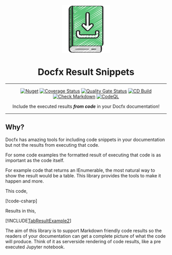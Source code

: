 <!-- markdownlint-disable MD033 MD041 -->
<div align="center">

<img src="images/downloadable-logo.png" alt="Docfx.ResultSnippets" width="150px"/>

# Docfx Result Snippets

---

[![Nuget](https://img.shields.io/nuget/v/Docfx.ResultSnippets)](https://www.nuget.org/packages/Docfx.ResultSnippets/)
[![Coverage Status](https://coveralls.io/repos/github/bmazzarol/Docfx.ResultSnippets/badge.svg?branch=main)](https://coveralls.io/github/bmazzarol/Docfx.ResultSnippets?branch=main)
[![Quality Gate Status](https://sonarcloud.io/api/project_badges/measure?project=bmazzarol_Docfx.ResultSnippets&metric=alert_status)](https://sonarcloud.io/summary/new_code?id=bmazzarol_Docfx.ResultSnippets)
[![CD Build](https://github.com/bmazzarol/Docfx.ResultSnippets/actions/workflows/cd-build.yml/badge.svg)](https://github.com/bmazzarol/Docfx.ResultSnippets/actions/workflows/cd-build.yml)
[![Check Markdown](https://github.com/bmazzarol/Docfx.ResultSnippets/actions/workflows/check-markdown.yml/badge.svg)](https://github.com/bmazzarol/Docfx.ResultSnippets/actions/workflows/check-markdown.yml)
[![CodeQL](https://github.com/bmazzarol/Docfx.ResultSnippets/actions/workflows/codeql.yml/badge.svg)](https://github.com/bmazzarol/Docfx.ResultSnippets/actions/workflows/codeql.yml)

Include the executed results **_from code_** in your Docfx documentation!

---

</div>
<!-- markdownlint-enable MD033 MD041 -->

## Why?

Docfx has amazing tools for including code snippets in your documentation but
not the results from executing that code.

For some code examples the formatted result of executing that code is as
important as the code itself.

For example code that returns an IEnumerable, the most natural way to show the
result would be a table. This library provides the tools to make it happen and
more.

This code,

[!code-csharp[](../Docfx.ResultSnippets.Tests/ResultExtensionsTests.cs#TableResultExample2)]

Results in this,

[!INCLUDE[TabResultExample2](../Docfx.ResultSnippets.Tests/__examples__/ResultExtensionsTests.Case5.md)]

The aim of this library is to support Markdown friendly code results so
the readers of your documentation can get a complete picture of
what the code will produce. Think of it as serverside rendering of code results,
like a pre executed Jupyter notebook.
